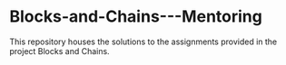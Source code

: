 # Blocks-and-Chains---Mentoring
This repository houses the solutions to the assignments provided in the project Blocks and Chains. 
